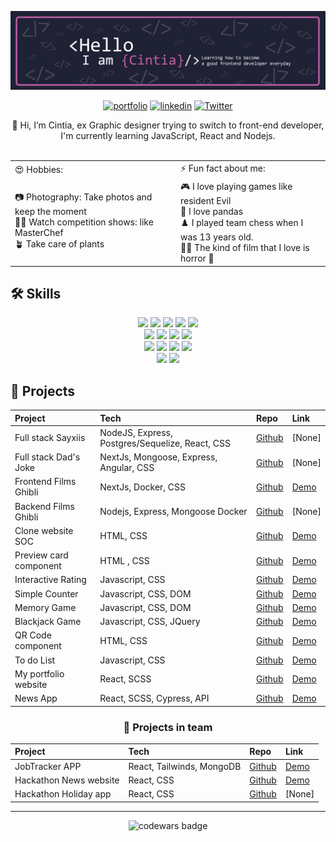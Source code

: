 ![](./assets/Banner.png)<br>

<div align="center">
  
[![portfolio](https://img.shields.io/badge/my_portfolio-000?style=for-the-badge&logo=ko-fi&logoColor=BE5EA4)](https://cisiq.dev/)
[![linkedin](https://img.shields.io/badge/linkedin-0A66C2?style=for-the-badge&logo=linkedin&logoColor=white)](https://www.linkedin.com/in/cintia-siqueira/)
[![Twitter](https://img.shields.io/badge/twitter-0A66C2?style=for-the-badge&logo=twitter&logoColor=white)](https://twitter.com/Cii_siq)
</div>
 
<div align="center"> 
👋 Hi, I’m Cintia, ex Graphic designer trying to switch to front-end developer, I'm currently learning JavaScript, React and Nodejs.
</div>
<br>

<div align="center"> 
<table border="0">
  <tr>  
    <td>😍 Hobbies: </td> 
    <td>⚡️ Fun fact about me: </td>
  </tr>
 
  <tr>
    <td>
    📷 Photography: Take photos and keep the moment<br> 
    👩‍🍳 Watch competition shows: like MasterChef <br>
    🪴 Take care of plants 
    </td> 
    <td>
     🎮 I love playing games like resident Evil <br>
     🐼 I love pandas <br>
     ♟️ I played team chess when I was 13 years old.<br>
     🧟‍♀️ The kind of film that I love is horror 🤣 
    </td> 
 </tr>
</table>
</div>
  

  
## 🛠 Skills
<div align="center"> 
  
![](https://img.shields.io/badge/React-informational?style=flat&logo=react&logoColor=white&color=BE5EA4)
![](https://img.shields.io/badge/Node-informational?style=flat&logo=Node.js&logoColor=white&color=BE5EA4)
![](https://img.shields.io/badge/JavaScript-informational?style=flat&logo=JavaScript&logoColor=white&color=BE5EA4)
![](https://img.shields.io/badge/TypeScript-informational?style=flat&logo=TypeScript&logoColor=white&color=BE5EA4)
![](https://img.shields.io/badge/HTML5-informational?style=flat&logo=HTML5&logoColor=white&color=BE5EA4)
<br>
![](https://img.shields.io/badge/CSS-informational?style=flat&logo=css3&logoColor=white&color=BE5EA4)
![](https://img.shields.io/badge/Tailwind-informational?style=flat&logo=Tailwind-CSS&logoColor=white&color=BE5EA4)
![](https://img.shields.io/badge/Sass-informational?style=flat&logo=Sass&logoColor=white&color=BE5EA4)
![](https://img.shields.io/badge/Styled-informational?style=flat&logo=styled-components&logoColor=white&color=BE5EA4)
<br>
![](https://img.shields.io/badge/Figma-informational?style=flat&logo=Figma&logoColor=white&color=BE5EA4)
![](https://img.shields.io/badge/NPM-informational?style=flat&logo=npm&logoColor=white&color=BE5EA4)
![](https://img.shields.io/badge/Postman-informational?style=flat&logo=Postman&logoColor=white&color=BE5EA4)
![](https://img.shields.io/badge/GitHub-informational?style=flat&logo=GitHub&logoColor=white&color=BE5EA4)
<br>
![](https://img.shields.io/badge/Netlify-informational?style=flat&logo=netlify&logoColor=white&color=BE5EA4)
![](https://img.shields.io/badge/Heroku-informational?style=flat&logo=heroku&logoColor=white&color=BE5EA4)
</div>

## 📄 Projects
<div align="center"> 
  
|Project                 | Tech                                             | Repo                                                                 | Link                                                              |
|:-----------------------|:-------------------------------------------------|:---------------------------------------------------------------------|:------------------------------------------------------------------|
| Full stack Sayxiis     |  NodeJS, Express, Postgres/Sequelize, React, CSS | [Github](https://github.com/ciisiq/sayxiis)                          | [None]                                                            |
| Full stack Dad's Joke  |  NextJs, Mongoose, Express, Angular, CSS         | [Github](https://github.com/ciisiq/dad-jokes-express-mongoose)       | [None]                                                            |
| Frontend Films Ghibli  |  NextJs, Docker, CSS                             | [Github](https://github.com/ciisiq/studying-nextjs-frontend-ghibli)  | [Demo](https://studying-nodejs-ghibli.vercel.app/)                |
| Backend Films Ghibli   |  Nodejs, Express, Mongoose Docker                | [Github](https://github.com/ciisiq/backend-ghibli-films)             | [None]                                                            |
| Clone website SOC      |  HTML, CSS                                       | [Github](https://github.com/ciisiq/html-soc)                         | [Demo](https://ciisiq.github.io/html-soc/)                        |
| Preview card component |  HTML , CSS                                      | [Github](https://github.com/ciisiq/challenge-preview-card-component) | [Demo](https://ciisiq.github.io/challenge-preview-card-component/)|
| Interactive Rating     |  Javascript, CSS                                 | [Github](https://github.com/ciisiq/challenge-interactive-rating)     | [Demo](https://ciisiq.github.io/challenge-interactive-rating/)    |
| Simple Counter         |  Javascript, CSS, DOM                            | [Github](https://github.com/ciisiq/simple-counter)                   | [Demo](https://ciisiq.github.io/simple-counter/)                  |
| Memory Game            |  Javascript, CSS, DOM                            | [Github](https://github.com/ciisiq/memory-game)                      | [Demo](https://panda-memory-game.netlify.app/)                    |
| Blackjack Game         |  Javascript, CSS, JQuery                         | [Github](https://github.com/ciisiq/blackjack-game)                   | [Demo](https://blackjack-game-ci.netlify.app/)                    |
| QR Code component      |  HTML, CSS                                       | [Github](https://github.com/ciisiq/challenge-QR-code-component)      | [Demo](https://challenge-qrcode.vercel.app/)                      |
| To do List             |  Javascript, CSS                                 | [Github](https://github.com/ciisiq/studying-to-do-js)                | [Demo](https://ciisiq.github.io/studying-to-do-js/)               |
| My portfolio website   |  React, SCSS                                     | [Github](https://github.com/ciisiq/first-portfolio)                  | [Demo](https://cisiq.dev/)                                        |
| News App               |  React, SCSS, Cypress, API                       | [Github](https://github.com/ciisiq/news-app)                         | [Demo](https://news-percayso-test.netlify.app/)                   |
  
</div>


<div align="center"> 
<h3>📄 Projects in team</h3>
  
|Project                 | Tech                       | Repo                                                                    |   Link                                              |
|:-----------------------|:---------------------------|:------------------------------------------------------------------------|:----------------------------------------------------|
| JobTracker APP         |  React, Tailwinds, MongoDB | [Github](https://github.com/SchoolOfCode/final-project-repo-bossa-nova) | [Demo](https://bossanova.netlify.app/)              |
| Hackathon News website |  React, CSS                | [Github](https://github.com/D20CM/news-hackathon)                       | [Demo](https://master--news-hackathon.netlify.app/) |
| Hackathon Holiday app  |  React, CSS                | [Github](https://github.com/NicholasGomis/TheFourHorsemen)              | [None]                                              |
  
</div>
 
<hr>
<!-- <div align="center"> 
  
![Cintia's GitHub stats](https://github-readme-stats.vercel.app/api?username=ciisiq&count_private=true&show_icons=true&hide=issues&theme=jolly)
</div> -->

<div align="center"> 
  
![codewars badge](https://www.codewars.com/users/cisiq/badges/small)
</div>
